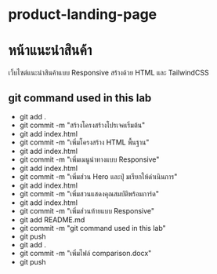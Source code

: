 # product-landing-page
# หน้าแนะนำสินค้า
เว็บไซต์แนะนำสินค้าแบบ Responsive สร้างด้วย HTML และ TailwindCSS
## git command used in this lab
- git add . 
- git commit -m "สร้างโครงสร้างโปรเจคเริ่มต้น"
- git add index.html
- git commit -m "เพิ่มโครงสร้าง HTML พื้นฐาน"
- git add index.html
- git commit -m "เพิ่มเมนูนําทางแบบ Responsive"
- git add index.html
- git commit -m "เพิ่มส่วน Hero และปุ่ มเรียกให้ดําเนินการ"
- git add index.html
- git commit -m "เพิ่มสวนแสดงคุณสมบัติพร้อมการ์ด"
- git add index.html
- git commit -m "เพิ่มส่วนท้ายแบบ Responsive"
- git add README.md
- git commit -m "git command used in this lab"
- git push
- git add .
- git commit -m "เพิ่มไฟล์ comparison.docx"
- git push